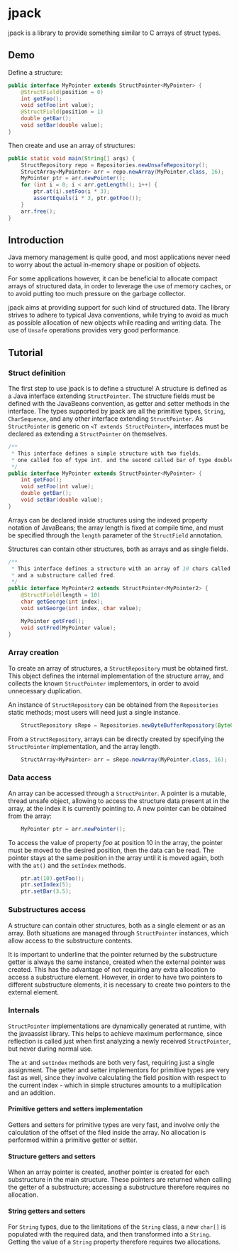 # jpack
jpack is a library to provide something similar to C arrays of struct types.

## Demo

Define a structure:

```java
public interface MyPointer extends StructPointer<MyPointer> {
    @StructField(position = 0)
    int getFoo();
    void setFoo(int value);
    @StructField(position = 1)
    double getBar();
    void setBar(double value);
}

```

Then create and use an array of structures:

```java
public static void main(String[] args) {
    StructRepository repo = Repositories.newUnsafeRepository();
    StructArray<MyPointer> arr = repo.newArray(MyPointer.class, 16);
    MyPointer ptr = arr.newPointer();
    for (int i = 0; i < arr.getLength(); i++) {
        ptr.at(i).setFoo(i * 3);
        assertEquals(i * 3, ptr.getFoo());
    }
    arr.free();
}
```

## Introduction

Java memory management is quite good, and most applications never need to worry about the actual in-memory shape or position of objects.

For some applications however, it can be beneficial to allocate compact arrays of structured data, in order to leverage the use of memory caches, or to avoid putting too much pressure on the garbage collector.

jpack aims at providing support for such kind of structured data. The library strives to adhere to typical Java conventions, while trying to avoid as much as possible allocation of new objects while reading and writing data. The use of ```Unsafe``` operations provides very good performance.

## Tutorial

### Struct definition

The first step to use jpack is to define a structure! A structure is defined as a Java interface extending ```StructPointer```. The structure fields must be defined with the JavaBeans convention, as getter and setter methods in the interface. The types supported by jpack are all the primitive types, ```String```, ```CharSequence```, and any other interface extending ```StructPointer```. As ```StructPointer``` is generic on ```<T extends StructPointer>```, interfaces must be declared as extending a ```StructPointer``` on themselves.

```java
/** 
 * This interface defines a simple structure with two fields,
 * one called foo of type int, and the second called bar of type double.
 */
public interface MyPointer extends StructPointer<MyPointer> {
    int getFoo();
    void setFoo(int value);
    double getBar();
    void setBar(double value);
}
```

Arrays can be declared inside structures using the indexed property notation of JavaBeans; the array length is fixed at compile time, and must be specified through the ```length``` parameter of the ```StructField``` annotation.

Structures can contain other structures, both as arrays and as single fields. 

```java
/** 
 * This interface defines a structure with an array of 10 chars called george,
 * and a substructure called fred.
 */
public interface MyPointer2 extends StructPointer<MyPointer2> {
    @StructField(length = 10)
    char getGeorge(int index);
    void setGeorge(int index, char value);

    MyPointer getFred();
    void setFred(MyPointer value);
}
```

### Array creation

To create an array of structures, a ```StructRepository``` must be obtained first. This object defines the internal implementation of the structure array, and collects the known ```StructPointer``` implementors, in order to avoid unnecessary duplication. 

An instance of ```StructRepository``` can be obtained from the ```Repositories``` static methods; most users will need just a single instance.

```java
    StructRepository sRepo = Repositories.newByteBufferRepository(ByteOrder.nativeOrder());
```

From a ```StructRepository```, arrays can be directly created by specifying the ```StructPointer``` implementation, and the array length.

```java
    StructArray<MyPointer> arr = sRepo.newArray(MyPointer.class, 16);
```

### Data access

An array can be accessed through a ```StructPointer```. A pointer is a mutable, thread unsafe object, allowing to access the structure data present at in the array, at the index it is currently pointing to. A new pointer can be obtained from the array:

```java
    MyPointer ptr = arr.newPointer();
```

To access the value of property *foo* at position 10 in the array, the pointer must be moved to the desired position, then the data can be read. The pointer stays at the same position in the array until it is moved again, both with the ```at()``` and the ```setIndex``` methods.

```java
    ptr.at(10).getFoo();
    ptr.setIndex(5);
    ptr.setBar(3.5);
```

### Substructures access
A structure can contain other structures, both as a single element or as an array. Both situations are managed through ```StructPointer``` instances, which allow access to the substructure contents.

It is important to underline that the pointer returned by the substructure getter is always the same instance, created when the external pointer was created. This has the advantage of not requiring any extra allocation to access a substructure element. However, in order to have two pointers to different substructure elements, it is necessary to create two pointers to the external element.

### Internals

```StructPointer``` implementations are dynamically generated at runtime, with the javaassist library. This helps to achieve maximum performance, since reflection is called just when first analyzing a newly received ```StructPointer```, but never during normal use.

The ```at``` and ```setIndex``` methods are both very fast, requiring just a single assignment. The getter and setter implementors for primitive types are very fast as well, since they involve calculating the field position with respect to the current index - which in simple structures amounts to a multiplication and an addition.

#### Primitive getters and setters implementation
Getters and setters for primitive types are very fast, and involve only the calculation of the offset of the filed inside the array. No allocation is performed within a primitive getter or setter.

#### Structure getters and setters
When an array pointer is created, another pointer is created for each substructure in the main structure. These pointers are returned when calling the getter of a substructure; accessing a substructure therefore requires no allocation.

#### String getters and setters
For ```String``` types, due to the limitations of the ```String``` class, a new ```char[]``` is populated with the required data, and then transformed into a ```String```. Getting the value of a ```String``` property therefore requires two allocations.
